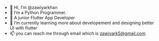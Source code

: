 - 👋 Hi, I’m @zawiyarkhan
- 👀 I’m a Python Programmer.
- 📱  A junior Flutter App Developer
- 🌱 I’m currently learning more about developement and designing better UI with flutter
- 📫 you can reach me through email which is zawiyark5@gmail.com

<!---
zawiyarkhan/zawiyarkhan is a ✨ special ✨ repository because its `README.md` (this file) appears on your GitHub profile.
You can click the Preview link to take a look at your changes.
--->

